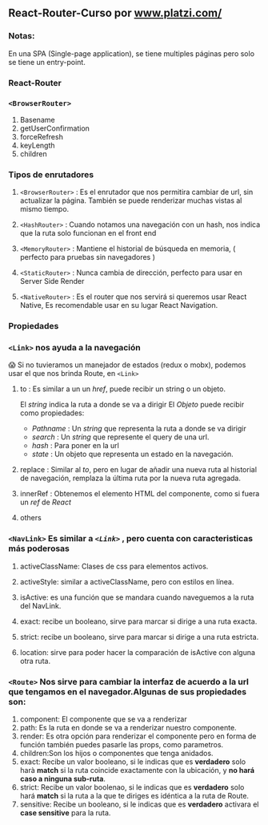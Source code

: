 ## React-Router-Curso  por www.platzi.com/‎

### Notas:

En una SPA (Single-page application), se tiene multiples páginas pero solo se tiene un entry-point.

### React-Router

### ```<BrowserRouter>```
1. Basename
2. getUserConfirmation
3. forceRefresh
4. keyLength
5. children

### Tipos de enrutadores 

1. ```<BrowserRouter>``` : Es el enrutador que nos permitira cambiar de url,
sin actualizar la página. También se puede renderizar muchas vistas al mismo tiempo.

2. ```<HashRouter>``` : Cuando notamos una navegación con un hash, nos indica que la ruta solo funcionan en el front end

3. ```<MemoryRouter>``` : Mantiene el historial de búsqueda en memoria, ( perfecto para pruebas sin navegadores )

4. ```<StaticRouter>``` : Nunca cambia de dirección, perfecto para usar en Server Side Render

5. ```<NativeRouter>``` : Es el router que nos servirá si queremos usar React Native, Es recomendable usar en su lugar React Navigation.

### Propiedades

### ```<Link>``` nos ayuda a la navegación

😱 Si no tuvieramos un manejador de estados (redux o mobx), podemos usar el que nos brinda Route, en        ```<Link>```

1. to : Es similar a un un _href_, puede recibir un string o un objeto.

      El _string_ indica la  ruta a donde se va a dirigir
      El _Objeto_ puede recibir como propiedades:
      * _Pathname_ : Un _string_ que representa la ruta a donde se va dirigir
      * _search_ : Un _string_ que represente el query de una url.
      * _hash_ : Para poner en la url
      * _state_ : Un objeto que representa un estado en la navegación.

2. replace : Similar al _to_, pero en lugar de añadir una nueva ruta al historial de navegación, remplaza la última ruta por la nueva ruta agregada.

3. innerRef : Obtenemos el elemento HTML del componente, como si fuera un _ref_ de _React_

4. others

### ```<NavLink>``` Es similar a  _```<Link>```_ , pero cuenta con caracteristicas más poderosas


1. activeClassName: Clases de css para elementos activos.

2. activeStyle: similar a activeClassName, pero con estilos en línea.

3. isActive: es una función que se mandara cuando naveguemos a la ruta del NavLink.

4. exact: recibe un booleano, sirve para marcar si dirige a una ruta exacta.

5. strict: recibe un booleano, sirve para marcar si dirige a una ruta estricta.

6. location: sirve para poder hacer la comparación de isActive con alguna otra ruta.

### ```<Route>``` Nos sirve para cambiar la interfaz de acuerdo a la url que tengamos en el navegador.Algunas de sus propiedades son: 

1. component: El componente que se va a renderizar
2. path: Es la ruta en donde se va a renderizar nuestro componente.
3. render: Es otra opción para renderizar el componente pero en forma de función también puedes pasarle las props, como parametros.
4. children:Son los hijos o componentes que tenga anidados.
5. exact: Recibe un valor booleano, si le indicas que es **verdadero** solo harà **match** si la ruta coincide exactamente con la ubicación, y **no hará caso a ninguna sub-ruta**.
6. strict: Recibe un valor boolenao,  si le indicas que es **verdadero** solo hará **match** si la ruta a la que te diriges es idéntica a la ruta de Route.
7. sensitive: Recibe un booleano, si le indicas que es **verdadero** activara el **case sensitive** para la ruta.